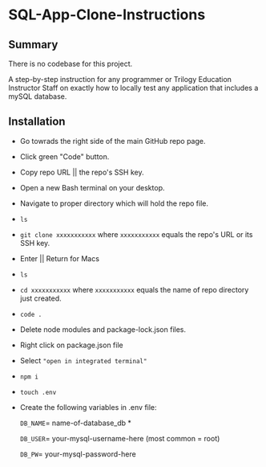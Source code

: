 # SQL-App-Clone-Instructions

## Summary

There is no codebase for this project.

A step-by-step instruction for any programmer or Trilogy Education Instructor Staff on exactly how to locally test any application that includes a mySQL database.

## Installation

- Go towrads the right side of the main GitHub repo page.
- Click green "Code" button. 
- Copy repo URL || the repo's SSH key.
- Open a new Bash terminal on your desktop.
- Navigate to proper directory which will hold the repo file.
- `ls`
- `git clone xxxxxxxxxxx` where `xxxxxxxxxxx` equals the repo's URL or its SSH key.
-  Enter || Return for Macs
- `ls`
- `cd xxxxxxxxxxx` where `xxxxxxxxxxx` equals the name of repo directory just created.
- `code .`
- Delete node modules and package-lock.json files.
- Right click on package.json file
- Select ``"open in integrated terminal"``
- `npm i`
- `touch .env`
- Create the following variables in .env file:

  `DB_NAME`= name-of-database_db *
  
  `DB_USER`= your-mysql-username-here (most common = root)
  
  `DB_PW`= your-mysql-password-here
